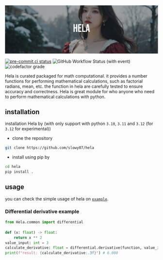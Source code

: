 ![hela_image_banner](.github/hela.png)

[![pre-commit.ci status](https://results.pre-commit.ci/badge/github/slowy07/Hela/main.svg)](https://results.pre-commit.ci/latest/github/slowy07/Hela/main)
![GitHub Workflow Status (with event)](https://img.shields.io/github/actions/workflow/status/slowy07/Hela/pythontest-linux.yml?style=flat-square&logo=python&logoColor=blue&label=Build%20(Linux))
![codefactor grade](https://img.shields.io/codefactor/grade/github/slowy07/Hela?style=flat)
<br/>

Hela is curated packaged for math computational. it provides a number functions for performing mathematical calculations, such as
factorial radians, mean, etc. the function in hela are carefully tested to ensure accuracy and correctness. Hela is great module for who
anyone who need to perform mathematical calculations with python.


## installation

installation Hela by (with only support with python ``3.10``, ``3.11`` and ``3.12`` (for ``3.12`` for experimental))

- clone the repository
```sh
git clone https://github.com/slowy07/hela
```
- install using pip by
```sh
cd hela
pip install .
```

## usage

you can check the simple usage of hela on [`example`](example).

### Differential derivative example

```py
from Hela.common import differential

def (x: float) -> float:
    return x ** 2
value_input: int = 3
calculate_derivative: float = differential.derivative(function, value_input)
print(f"result: {calculate_derivative:.3f}") # 6.000
```
